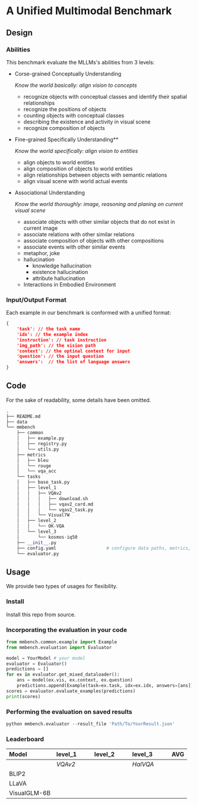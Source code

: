 # A Unified Multimodal Benchmark

## Design

### Abilities
This benchmark evaluate the MLLMs's abilities from 3 levels:

- Corse-grained Conceptually Understanding
    
    *Know the world basically: align vision to concepts*
    
    + recognize objects with conceptual classes and identify their spatial relationships
    + recognize the positions of objects
    + counting objects with conceptual classes
    + describing the existence and activity in visual scene
    + recognize composition of objects

- Fine-grained Specifically Understanding**
    
    *Know the world specifically: align vision to entities*
    
    + align objects to world entities
    + align composition of objects to world entities
    + align relationships between objects with semantic relations
    + align visual scene with world actual events

- Associational Understanding
    
    *Know the world thoroughly: image, reasoning and planing on current visual scene*
    
    + associate objects with other similar objects that do not exist in current image
    + associate relations with other similar relations
    + associate composition of objects with other compositions
    + associate events with other similar events
    - metaphor, joke
    + hallucination
        - knowledge hallucination
        - existence hallucination
        - attribute hallucination
    + Interactions in Embodied Environment

### Input/Output Format
Each example in our benchmark is conformed with a unified format:

```json
{
    'task': // the task name
    'idx': // the example index
    'instruction': // task instruction
    'img_path': // the vision path
    'context': // the optinal context for input
    'question': // the input question
    'answers':  // the list of language answers
}
```

## Code

For the sake of readability, some details have been omitted.

```python
.
├── README.md
├── data
└── mmbench
    ├── common
    │   ├── example.py
    │   ├── registry.py
    │   └── utils.py
    ├── metrics
    │   ├── bleu
    │   └── rouge
    │   └── vqa_acc
    └── tasks
    │   ├── base_task.py
    │   ├── level_1
    │   │   ├── VQAv2
    │   │   │   ├── download.sh
    │   │   │   ├── vqav2_card.md
    │   │   │   └── vqav2_task.py
    │   │   └── Visual7W
    │   ├── level_2
    │   │   └── OK-VQA
    │   └── level_3
    │       └── kosmos-iq50
    ├── __init__.py
    ├── config.yaml                   # configure data paths, metrics, evaluation tasks
    └── evaluator.py

```

## Usage

We provide two types of usages for flexibility.

### Install

Install this repo from source.

### Incorporating the evaluation in your code

```Python
from mmbench.common.example import Example
from mmbench.evaluation import Evaluator

model = YourModel # your model
evaluator = Evaluator()
predictions = []
for ex in evaluator.get_mixed_dataloader():
    ans = model(ex.vis, ex.context, ex.question)
    predictions.append(Example(task=ex.task, idx=ex.idx, answers=[ans]))
scores = evaluator.evaluate_examples(predictions)
print(scores)
```

### Performing the evaluation on saved results

```Python
python mmbench.evaluator --result_file 'Path/To/YourResult.json'
```


### Leaderboard


| **Model**                        | **level_1** |           |          |  **level_2**|           |          | **level_3** |           |          |  **AVG**      |
|:-------------------------------- | :---------- | :---------|:---------| :---------- | :---------|:---------| :---------- | :---------|:---------| :------------ |
|                                  |   *VQAv2*   |           |          |             |           |          |  *HalVQA*   |           |          |               |
| BLIP2                            |             |           |          |             |           |          |             |           |          |               |
| LLaVA                            |             |           |          |             |           |          |             |           |          |               |
| VisualGLM-6B                     |             |           |          |             |           |          |             |           |          |               |